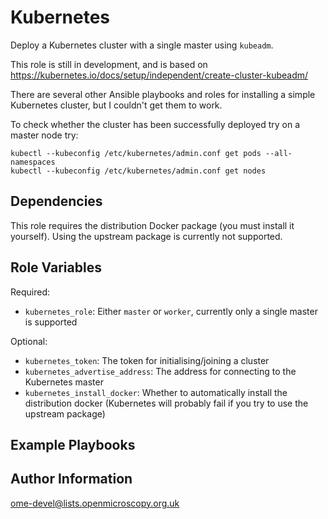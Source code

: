 Kubernetes
==========

Deploy a Kubernetes cluster with a single master using `kubeadm`.

This role is still in development, and is based on https://kubernetes.io/docs/setup/independent/create-cluster-kubeadm/

There are several other Ansible playbooks and roles for installing a simple Kubernetes cluster, but I couldn't get them to work.

To check whether the cluster has been successfully deployed try on a master node try:

    kubectl --kubeconfig /etc/kubernetes/admin.conf get pods --all-namespaces
    kubectl --kubeconfig /etc/kubernetes/admin.conf get nodes


Dependencies
------------

This role requires the distribution Docker package (you must install it yourself).
Using the upstream package is currently not supported.


Role Variables
--------------

Required:
- `kubernetes_role`: Either `master` or `worker`, currently only a single master is supported

Optional:
- `kubernetes_token`: The token for initialising/joining a cluster
- `kubernetes_advertise_address`: The address for connecting to the Kubernetes master
- `kubernetes_install_docker`: Whether to automatically install the distribution docker (Kubernetes will probably fail if you try to use the upstream package)


Example Playbooks
-----------------


Author Information
------------------

ome-devel@lists.openmicroscopy.org.uk
